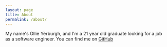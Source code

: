 ```yaml
---
layout: page
title: About
permalink: /about/
---
```



My name's Ollie Yerburgh, and I'm a 21 year old graduate looking for a job as a software engineer. 
You can find me on [GitHub](https://github.com/ollieyerburgh)

